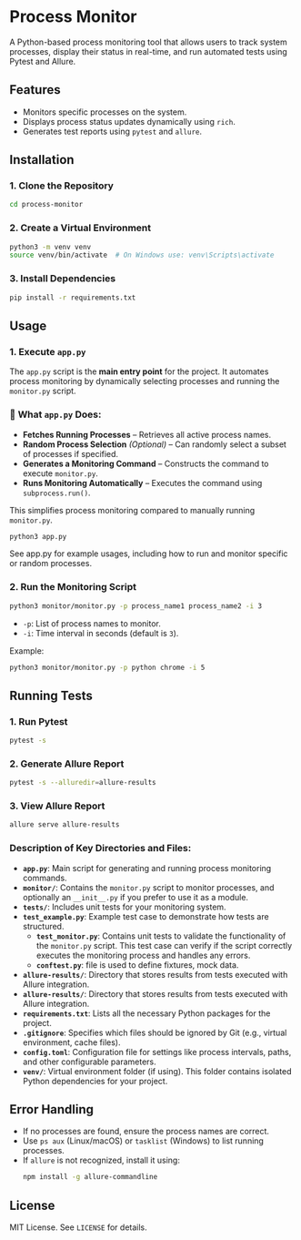 # Process Monitor

A Python-based process monitoring tool that allows users to track system processes, display their status in real-time, and run automated tests using Pytest and Allure.

## Features
- Monitors specific processes on the system.
- Displays process status updates dynamically using `rich`.
- Generates test reports using `pytest` and `allure`.

## Installation

### 1. Clone the Repository
```sh 
cd process-monitor
```

### 2. Create a Virtual Environment
```sh
python3 -m venv venv
source venv/bin/activate  # On Windows use: venv\Scripts\activate
```

### 3. Install Dependencies
```sh
pip install -r requirements.txt
```

## Usage


### 1. Execute `app.py`

The `app.py` script is the **main entry point** for the project. It automates process monitoring by dynamically selecting processes and running the `monitor.py` script.


### 🔹 **What `app.py` Does:**
- **Fetches Running Processes** – Retrieves all active process names.
- **Random Process Selection** *(Optional)* – Can randomly select a subset of processes if specified.
- **Generates a Monitoring Command** – Constructs the command to execute `monitor.py`.
- **Runs Monitoring Automatically** – Executes the command using `subprocess.run()`.

This simplifies process monitoring compared to manually running `monitor.py`.

```sh
python3 app.py
```
See app.py for example usages, including how to run and monitor specific or random processes.

### 2. Run the Monitoring Script
```sh
python3 monitor/monitor.py -p process_name1 process_name2 -i 3
```
- `-p`: List of process names to monitor.
- `-i`: Time interval in seconds (default is `3`).

Example:
```sh
python3 monitor/monitor.py -p python chrome -i 5
```



## Running Tests

### 1. Run Pytest
```sh
pytest -s
```

### 2. Generate Allure Report
```sh
pytest -s --alluredir=allure-results
```

### 3. View Allure Report
```sh
allure serve allure-results
```

### Description of Key Directories and Files:

- **`app.py`**: Main script for generating and running process monitoring commands.
- **`monitor/`**: Contains the `monitor.py` script to monitor processes, and optionally an `__init__.py` if you prefer to use it as a module.
- **`tests/`**: Includes unit tests for your monitoring system.
- **`test_example.py`**: Example test case to demonstrate how tests are structured.
  - **`test_monitor.py`**: Contains unit tests to validate the functionality of the `monitor.py` script. This test case can verify if the script correctly executes the monitoring process and handles any errors.
  - **`conftest.py`**: file is used to define fixtures, mock data.
- **`allure-results/`**: Directory that stores results from tests executed with Allure integration.
- **`allure-results/`**: Directory that stores results from tests executed with Allure integration.
- **`requirements.txt`**: Lists all the necessary Python packages for the project.
- **`.gitignore`**: Specifies which files should be ignored by Git (e.g., virtual environment, cache files).
- **`config.toml`**: Configuration file for settings like process intervals, paths, and other configurable parameters.
- **`venv/`**: Virtual environment folder (if using). This folder contains isolated Python dependencies for your project.


## Error Handling
- If no processes are found, ensure the process names are correct.
- Use `ps aux` (Linux/macOS) or `tasklist` (Windows) to list running processes.
- If `allure` is not recognized, install it using:
  ```sh
  npm install -g allure-commandline
  ```

## License
MIT License. See `LICENSE` for details.

